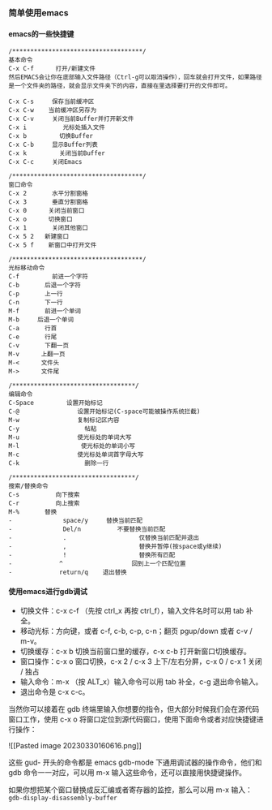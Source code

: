 ### 简单使用emacs
#### emacs的一些快捷键
```
/************************************/
基本命令
C-x C-f      打开/新建文件
然后EMACS会让你在底部输入文件路径（Ctrl-g可以取消操作），回车就会打开文件，如果路径是一个文件夹的路径，就会显示文件夹下的内容，直接在里选择要打开的文件即可。

C-x C-s     保存当前缓冲区
C-x C-w    当前缓冲区另存为
C-x C-v     关闭当前Buffer并打开新文件
C-x i          光标处插入文件
C-x b         切换Buffer
C-x C-b     显示Buffer列表
C-x k         关闭当前Buffer
C-x C-c     关闭Emacs

/************************************/
窗口命令
C-x 2       水平分割窗格
C-x 3       垂直分割窗格
C-x 0      关闭当前窗口
C-x o      切换窗口
C-x 1       关闭其他窗口
C-x 5 2   新建窗口
C-x 5 f    新窗口中打开文件

/************************************/
光标移动命令
C-f         前进一个字符
C-b       后退一个字符
C-p       上一行
C-n       下一行
M-f       前进一个单词
M-b     后退一个单词
C-a       行首
C-e       行尾
C-v       下翻一页
M-v      上翻一页
M-<      文件头
M->      文件尾

/**********************************/
编辑命令
C-Space         设置开始标记
C-@                设置开始标记(C-space可能被操作系统拦截)
M-w                复制标记区内容
C-y                  帖粘
M-u                使光标处的单词大写
M-l                 使光标处的单词小写
M-c                使光标处单词首字母大写
C-k                  删除一行

/**********************************/
搜索/替换命令
C-s          向下搜索
C-r          向上搜索
M-%       替换
-              space/y     替换当前匹配
-              Del/n          不要替换当前匹配
-              .                    仅替换当前匹配并退出
-              ,                    替换并暂停(按space或y继续)
-              !                    替换所有匹配
-             ^                   回到上一个匹配位置
-             return/q    退出替换
```

#### 使用emacs进行gdb调试
- 切换文件：c-x c-f （先按 ctrl_x 再按 ctrl_f），输入文件名时可以用 tab 补全。
- 移动光标：方向键，或者 c-f, c-b, c-p, c-n；翻页 pgup/down 或者 c-v / m-v。
- 切换缓存：c-x b 切换当前窗口里的缓存，c-x c-b 打开新窗口切换缓存。
- 窗口操作：c-x o 窗口切换，c-x 2 / c-x 3 上下/左右分屏，c-x 0 / c-x 1 关闭 / 独占
- 输入命令：m-x （按 ALT_x）输入命令可以用 tab 补全，c-g 退出命令输入。
- 退出命令是 c-x c-c。

当然你可以接着在 gdb 终端里输入你想要的指令，但大部分时候我们会在源代码窗口工作，使用 c-x o 将窗口定位到源代码窗口，使用下面命令或者对应快捷键进行操作：

![[Pasted image 20230330160616.png]]

这些 gud- 开头的命令都是 emacs gdb-mode 下通用调试器的操作命令，他们和 gdb 命令一一对应，可以用 m-x 输入这些命令，还可以直接用快捷键操作。

如果你想把某个窗口替换成反汇编或者寄存器的监控，那么可以用 m-x 输入：
`gdb-display-disassembly-buffer`
